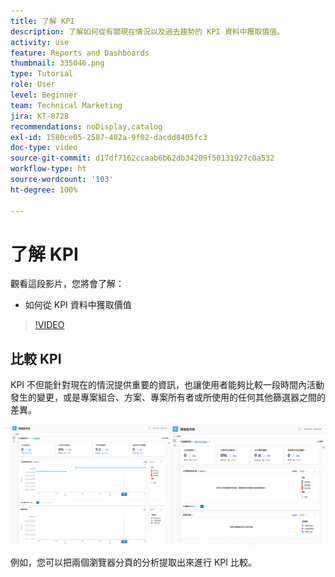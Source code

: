 ```yaml
---
title: 了解 KPI
description: 了解如何從有關現在情況以及過去趨勢的 KPI 資料中獲取價值。
activity: use
feature: Reports and Dashboards
thumbnail: 335046.png
type: Tutorial
role: User
level: Beginner
team: Technical Marketing
jira: KT-8728
recommendations: noDisplay,catalog
exl-id: 1580ce05-2587-402a-9f02-dacdd8405fc3
doc-type: video
source-git-commit: d17df7162ccaab6b62db34209f50131927c0a532
workflow-type: ht
source-wordcount: '103'
ht-degree: 100%

---
```


# 了解 KPI

觀看這段影片，您將會了解：

* 如何從 KPI 資料中獲取價值

>[!VIDEO](https://video.tv.adobe.com/v/335046/?quality=12&learn=on&enablevpops)

## 比較 KPI

KPI 不但能針對現在的情況提供重要的資訊，也讓使用者能夠比較一段時間內活動發生的變更，或是專案組合、方案、專案所有者或所使用的任何其他篩選器之間的差異。

![影像顯示兩個瀏覽器分頁並排顯示](assets/section-2-0.png)

例如，您可以把兩個瀏覽器分頁的分析提取出來進行 KPI 比較。
